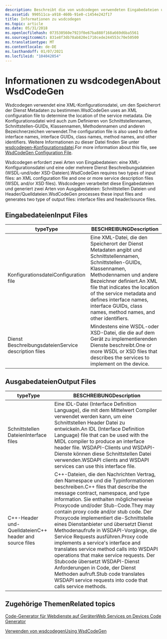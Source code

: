 ```yaml
---
description: Beschreibt die von wsdcodegen verwendeten Eingabedateien und die von wsdcodegen generierten Ausgabedateien.
ms.assetid: 990511ca-a918-460b-91e0-c1454e242f17
title: Informationen zu wsdcodegen
ms.topic: article
ms.date: 05/31/2018
ms.openlocfilehash: 073530560e7923f0e67ba888f168a669d6ba5561
ms.sourcegitcommit: 831e8f3db78ab820e1710cede244553c70e50500
ms.translationtype: MT
ms.contentlocale: de-DE
ms.lasthandoff: 01/07/2021
ms.locfileid: "104042054"
---
```

# <a name="about-wsdcodegen"></a><span data-ttu-id="ae1da-103">Informationen zu wsdcodegen</span><span class="sxs-lookup"><span data-stu-id="ae1da-103">About WsdCodeGen</span></span>

<span data-ttu-id="ae1da-104">Wsdcodegen verwendet eine XML-Konfigurationsdatei, um den Speicherort der Dienst Metadaten zu bestimmen.</span><span class="sxs-lookup"><span data-stu-id="ae1da-104">WsdCodeGen uses an XML configuration file to determine the location of the service metadata.</span></span> <span data-ttu-id="ae1da-105">Die Konfigurationsdatei wird auch zum Definieren von Schnittstellennamen, Schnittstellen-GUIDs, Klassennamen, Methodennamen und anderen Bezeichnerzeichen verwendet.</span><span class="sxs-lookup"><span data-stu-id="ae1da-105">The configuration file is also used to define interface names, interface GUIDs, class names, method names, and other identifiers.</span></span> <span data-ttu-id="ae1da-106">Weitere Informationen zu dieser Datei finden Sie unter [wsdcodegen-Konfigurationsdatei](wsdcodegen-configuration-file.md).</span><span class="sxs-lookup"><span data-stu-id="ae1da-106">For more information about this file, see [WsdCodeGen Configuration File](wsdcodegen-configuration-file.md).</span></span>

<span data-ttu-id="ae1da-107">Wsdcodegen erfordert zwei Arten von Eingabedateien: eine XML-Konfigurationsdatei und eine oder mehrere Dienst Beschreibungsdateien (WSDL-und/oder XSD-Dateien).</span><span class="sxs-lookup"><span data-stu-id="ae1da-107">WsdCodeGen requires two types of input files: an XML configuration file and one or more service description files (WSDL and/or XSD files).</span></span> <span data-ttu-id="ae1da-108">Wsdcodegen verarbeitet diese Eingabedateien und generiert zwei Arten von Ausgabedateien: Schnittstellen Dateien und Header/Quelldateien.</span><span class="sxs-lookup"><span data-stu-id="ae1da-108">WsdCodeGen processes these input files and generates two type of output files: interface files and header/source files.</span></span>

## <a name="input-files"></a><span data-ttu-id="ae1da-109">Eingabedateien</span><span class="sxs-lookup"><span data-stu-id="ae1da-109">Input Files</span></span>



| <span data-ttu-id="ae1da-110">type</span><span class="sxs-lookup"><span data-stu-id="ae1da-110">Type</span></span>                      | <span data-ttu-id="ae1da-111">BESCHREIBUNG</span><span class="sxs-lookup"><span data-stu-id="ae1da-111">Description</span></span>                                                                                                                                                     |
|---------------------------|-----------------------------------------------------------------------------------------------------------------------------------------------------------------|
| <span data-ttu-id="ae1da-112">Konfigurationsdatei</span><span class="sxs-lookup"><span data-stu-id="ae1da-112">Configuration file</span></span>        | <span data-ttu-id="ae1da-113">Eine XML-Datei, die den Speicherort der Dienst Metadaten angibt und Schnittstellennamen, Schnittstellen-GUIDs, Klassennamen, Methodennamen und andere Bezeichner definiert.</span><span class="sxs-lookup"><span data-stu-id="ae1da-113">An XML file that indicates the location of the service metadata and defines interface names, interface GUIDs, class names, method names, and other identifiers.</span></span> |
| <span data-ttu-id="ae1da-114">Dienst Beschreibungsdateien</span><span class="sxs-lookup"><span data-stu-id="ae1da-114">Service description files</span></span> | <span data-ttu-id="ae1da-115">Mindestens eine WSDL-oder XSD-Datei, die die auf dem Gerät zu implementierenden Dienste beschreibt.</span><span class="sxs-lookup"><span data-stu-id="ae1da-115">One or more WSDL or XSD files that describes the services to implement on the device.</span></span>                                                                           |



 

## <a name="output-files"></a><span data-ttu-id="ae1da-116">Ausgabedateien</span><span class="sxs-lookup"><span data-stu-id="ae1da-116">Output Files</span></span>



| <span data-ttu-id="ae1da-117">type</span><span class="sxs-lookup"><span data-stu-id="ae1da-117">Type</span></span>                        | <span data-ttu-id="ae1da-118">BESCHREIBUNG</span><span class="sxs-lookup"><span data-stu-id="ae1da-118">Description</span></span>                                                                                                                                                                                                                                                                                                                                        |
|-----------------------------|----------------------------------------------------------------------------------------------------------------------------------------------------------------------------------------------------------------------------------------------------------------------------------------------------------------------------------------------------|
| <span data-ttu-id="ae1da-119">Schnittstellen Dateien</span><span class="sxs-lookup"><span data-stu-id="ae1da-119">Interface files</span></span>             | <span data-ttu-id="ae1da-120">Eine IDL-Datei (Interface Definition Language), die mit dem Mittelwert Compiler verwendet werden kann, um eine Schnittstellen Header Datei zu entwickeln.</span><span class="sxs-lookup"><span data-stu-id="ae1da-120">An IDL (Interface Definition Language) file that can be used with the MIDL compiler to produce an interface header file.</span></span> <span data-ttu-id="ae1da-121">WSDAPI-Clients und WSDAPI-Dienste können diese Schnittstellen Datei verwenden.</span><span class="sxs-lookup"><span data-stu-id="ae1da-121">WSDAPI clients and WSDAPI services can use this interface file.</span></span>                                                                                                                                                           |
| <span data-ttu-id="ae1da-122">C++-Header und-Quelldateien</span><span class="sxs-lookup"><span data-stu-id="ae1da-122">C++ header and source files</span></span> | <span data-ttu-id="ae1da-123">C++-Dateien, die den Nachrichten Vertrag, den Namespace und die Typinformationen beschreiben.</span><span class="sxs-lookup"><span data-stu-id="ae1da-123">C++ files that describe the message contract, namespace, and type information.</span></span> <span data-ttu-id="ae1da-124">Sie enthalten möglicherweise Proxycode und/oder Stub-Code.</span><span class="sxs-lookup"><span data-stu-id="ae1da-124">They may contain proxy code and/or stub code.</span></span> <span data-ttu-id="ae1da-125">Der Proxycode implementiert die-Schnittstelle eines Dienstanbieter und übersetzt Dienst Methodenaufrufe in WSDAPI-Vorgänge, die Service Requests ausführen.</span><span class="sxs-lookup"><span data-stu-id="ae1da-125">Proxy code implements a service's interface and translates service method calls into WSDAPI operations that make service requests.</span></span> <span data-ttu-id="ae1da-126">Der Stubcode übersetzt WSDAPI-Dienst Anforderungen in Code, der Dienst Methoden aufruft.</span><span class="sxs-lookup"><span data-stu-id="ae1da-126">Stub code translates WSDAPI service requests into code that calls service methods.</span></span> |



 

## <a name="related-topics"></a><span data-ttu-id="ae1da-127">Zugehörige Themen</span><span class="sxs-lookup"><span data-stu-id="ae1da-127">Related topics</span></span>

<dl> <dt>

[<span data-ttu-id="ae1da-128">Code-Generator für Webdienste auf Geräten</span><span class="sxs-lookup"><span data-stu-id="ae1da-128">Web Services on Devices Code Generator</span></span>](web-services-for-devices-code-generator.md)
</dt> <dt>

[<span data-ttu-id="ae1da-129">Verwenden von wsdcodegen</span><span class="sxs-lookup"><span data-stu-id="ae1da-129">Using WsdCodeGen</span></span>](using-wsdcodegen.md)
</dt> </dl>

 

 



